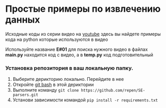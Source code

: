 # Простые примеры по извлечению данных

Исходные коды из серии видео на [youtube](https://www.youtube.com/channel/UCNN3bpPlWWUkUMB7gjcUFlw)
здесь вы найдете примеры кода на python которые используются в видео

Используйте название **E#01** для поиска нужного видео
в файлах  **main.py** находится код с видео, а в **temp.py** код подготовительный

### Установка репозитория в ваш локальную папку. 
1. Выберите дерикторию локально. Перейдите в нее
2. Откройте [git bash](https://gitforwindows.org/) в этой дериктории
3. Выполните команду  ```git clone https://github.com/repen/SE-parsers.git```
4. Установи зависимости командой ```pip install -r requirements.txt```